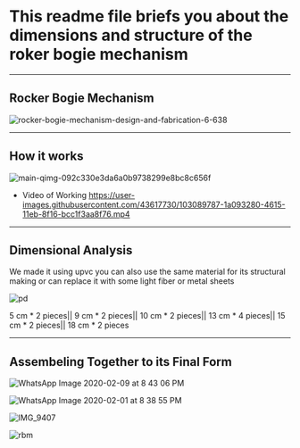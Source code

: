 # This readme file briefs you about the dimensions and structure of the roker bogie mechanism

---

<h2> Rocker Bogie Mechanism </h2>

![rocker-bogie-mechanism-design-and-fabrication-6-638](https://user-images.githubusercontent.com/43617730/103089238-6bb0bd80-4613-11eb-83e3-c50c4209f95c.jpg)

---

<h2> How it works </h2>

![main-qimg-092c330e3da6a0b9738299e8bc8c656f](https://user-images.githubusercontent.com/43617730/103089271-871bc880-4613-11eb-9bc6-279a37b44725.jpeg)

* Video of Working
https://user-images.githubusercontent.com/43617730/103089787-1a093280-4615-11eb-8f16-bcc1f3aa8f76.mp4

---

<h2> Dimensional Analysis </h2>

We made it using upvc you can also use the same material for its structural making or can replace it with some light fiber or metal sheets

![pd](https://user-images.githubusercontent.com/43617730/103089478-0ad5b500-4614-11eb-949c-5a492b9908a1.png)

5 cm * 2 pieces||
9 cm * 2 pieces||
10 cm * 2 pieces||
13 cm * 4 pieces||
15 cm * 2 pieces||
18 cm * 2 pieces

---

<h2> Assembeling Together to its Final Form</h2>


![WhatsApp Image 2020-02-09 at 8 43 06 PM](https://user-images.githubusercontent.com/43617730/103089952-a156a600-4615-11eb-9e2a-196b7f668882.jpeg)

![WhatsApp Image 2020-02-01 at 8 38 55 PM](https://user-images.githubusercontent.com/43617730/103089954-a3b90000-4615-11eb-84b8-b68fbc41ce31.jpeg)

![IMG_9407](https://user-images.githubusercontent.com/43617730/103096145-049e0380-4629-11eb-9a5e-dafd078404bd.jpg)

![rbm](https://user-images.githubusercontent.com/43617730/103096157-09fb4e00-4629-11eb-8814-482b1ba41f53.jpg)
